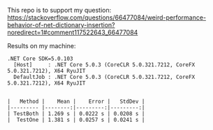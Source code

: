 This repo is to support my question: https://stackoverflow.com/questions/66477084/weird-performance-behavior-of-net-dictionary-insertion?noredirect=1#comment117522643_66477084

Results on my machine:
```
.NET Core SDK=5.0.103
  [Host]     : .NET Core 5.0.3 (CoreCLR 5.0.321.7212, CoreFX 5.0.321.7212), X64 RyuJIT
  DefaultJob : .NET Core 5.0.3 (CoreCLR 5.0.321.7212, CoreFX 5.0.321.7212), X64 RyuJIT


|   Method |    Mean |    Error |   StdDev |
|--------- |--------:|---------:|---------:|
| TestBoth | 1.269 s | 0.0222 s | 0.0208 s |
|  TestOne | 1.381 s | 0.0257 s | 0.0241 s |
```
